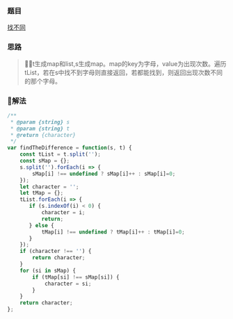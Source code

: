 ### 题目

[找不同](https://leetcode-cn.com/problems/find-the-difference/description/)

### 思路

> t生成map和list,s生成map。map的key为字母，value为出现次数。遍历tList，若在s中找不到字母则直接返回，若都能找到，则返回出现次数不同的那个字母。

### 解法

```js
/**
 * @param {string} s
 * @param {string} t
 * @return {character}
 */
var findTheDifference = function(s, t) {
    const tList = t.split('');
    const sMap = {};
    s.split('').forEach(i => {
        sMap[i] !== undefined ? sMap[i]++ : sMap[i]=0;
    });
    let character = '';
    let tMap = {};
    tList.forEach(i => {
       if (s.indexOf(i) < 0) {
           character = i;
           return;
       } else {
           tMap[i] !== undefined ? tMap[i]++ : tMap[i]=0;
       }
    });
    if (character !== '') {
        return character;
    }
    for (si in sMap) {
        if (tMap[si] !== sMap[si]) {
            character = si;
        }
    }
    return character;
};
```
